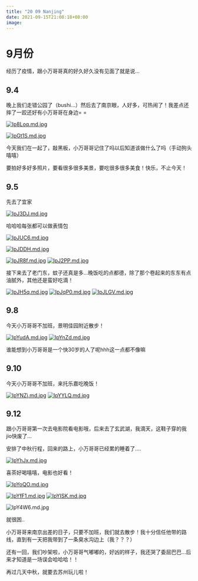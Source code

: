 ```yaml
---
title: "20 09 Nanjing"
date: 2021-09-15T21:08:18+08:00
image: 
---
```


# 9月份

经历了疫情，跟小万哥哥真的好久好久没有见面了就是说...

## 9.4

晚上我们走错公园了（bushi...）然后去了南京眼，人好多，可热闹了！我差点还摔了一跤还好有小万哥哥在身边= =

[![Ip8Loq.md.jpg](https://z3.ax1x.com/2021/10/31/Ip8Loq.md.jpg)](https://imgtu.com/i/Ip8Loq)

[![IpGt1S.md.jpg](https://z3.ax1x.com/2021/10/31/IpGt1S.md.jpg)](https://imgtu.com/i/IpGt1S)

今天我们在一起了，敲黑板，小万哥哥记住了吗以后知道该做什么了吗（手动狗头嘻嘻）

要拍好多好多照片，要看很多很多美景，要吃很多很多美食！快乐，不止今天！



## 9.5

先去了宜家

[![IpJ3DJ.md.jpg](https://z3.ax1x.com/2021/10/31/IpJ3DJ.md.jpg)](https://imgtu.com/i/IpJ3DJ)

哈哈哈每张都可以做表情包

[![IpJUC6.md.jpg](https://z3.ax1x.com/2021/10/31/IpJUC6.md.jpg)](https://imgtu.com/i/IpJUC6)

[![IpJDDH.md.jpg](https://z3.ax1x.com/2021/10/31/IpJDDH.md.jpg)](https://imgtu.com/i/IpJDDH)

[![IpJR8f.md.jpg](https://z3.ax1x.com/2021/10/31/IpJR8f.md.jpg)](https://imgtu.com/i/IpJR8f)
[![IpJ2PP.md.jpg](https://z3.ax1x.com/2021/10/31/IpJ2PP.md.jpg)](https://imgtu.com/i/IpJ2PP)

接下来去了老门东，蚊子还真是多...晚饭吃的点都德，除了那个卷起来的东东有点油腻外，其他还是蛮好吃滴！

[![IpJH5q.md.jpg](https://z3.ax1x.com/2021/10/31/IpJH5q.md.jpg)](https://imgtu.com/i/IpJH5q)
[![IpJqP0.md.jpg](https://z3.ax1x.com/2021/10/31/IpJqP0.md.jpg)](https://imgtu.com/i/IpJqP0)
[![IpJLGV.md.jpg](https://z3.ax1x.com/2021/10/31/IpJLGV.md.jpg)](https://imgtu.com/i/IpJLGV)



## 9.8

今天小万哥哥不加班，景明佳园附近散步！

[![IpYudA.md.jpg](https://z3.ax1x.com/2021/10/31/IpYudA.md.jpg)](https://imgtu.com/i/IpYudA)
[![IpYnZd.md.jpg](https://z3.ax1x.com/2021/10/31/IpYnZd.md.jpg)](https://imgtu.com/i/IpYnZd)

谁能想到小万哥哥是一个快30岁的人了呢hhh这一点都不像嘛



## 9.10

今天小万哥哥不加班，来托乐嘉吃晚饭！

[![IpYNZj.md.jpg](https://z3.ax1x.com/2021/10/31/IpYNZj.md.jpg)](https://imgtu.com/i/IpYNZj)
[![IpYYLQ.md.jpg](https://z3.ax1x.com/2021/10/31/IpYYLQ.md.jpg)](https://imgtu.com/i/IpYYLQ)





## 9.12

跟小万哥哥第一次去电影院看电影哦，后来去了玄武湖，我滴天，这鞋子穿的我jio快废了...

安排了中秋行程，回来的路上，小万哥哥已经累的睡着了....

[![IpYhJx.md.jpg](https://z3.ax1x.com/2021/10/31/IpYhJx.md.jpg)](https://imgtu.com/i/IpYhJx)

喜茶好喝嘻嘻，电影也好看！

[![IpYoQO.md.jpg](https://z3.ax1x.com/2021/10/31/IpYoQO.md.jpg)](https://imgtu.com/i/IpYoQO)

[](https://imgtu.com/i/IpY4W6)
[![IpYfF1.md.jpg](https://z3.ax1x.com/2021/10/31/IpYfF1.md.jpg)](https://imgtu.com/i/IpYfF1)
[![IpYISK.md.jpg](https://z3.ax1x.com/2021/10/31/IpYISK.md.jpg)](https://imgtu.com/i/IpYISK)

![IpY4W6.md.jpg](https://z3.ax1x.com/2021/10/31/IpY4W6.md.jpg)

就很困..







小万哥哥来南京出差的日子，只要不加班，我们就去散步！我十分信任他带的路线，直到有一天把我带到了一条臭水沟边上（我？？？）

还有一回，我们吵架啦，小万哥哥气嘟嘟的，好凶的样子，我还哭了委屈巴巴...后来才知道是一场误会哈哈哈！！

再过几天中秋，就要去苏州玩儿啦！
